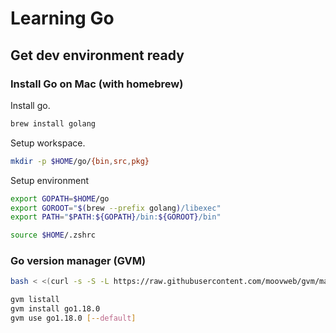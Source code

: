 # Learning Go

## Get dev environment ready
### Install Go on Mac (with homebrew)

Install go.
```bash
brew install golang
```

Setup workspace.
```bash
mkdir -p $HOME/go/{bin,src,pkg}
```

Setup environment
```bash
export GOPATH=$HOME/go
export GOROOT="$(brew --prefix golang)/libexec"
export PATH="$PATH:${GOPATH}/bin:${GOROOT}/bin"

source $HOME/.zshrc
```

### Go version manager (GVM)
```bash
bash < <(curl -s -S -L https://raw.githubusercontent.com/moovweb/gvm/master/binscripts/gvm-installer)
```
```bash
gvm listall
gvm install go1.18.0
gvm use go1.18.0 [--default]
```
